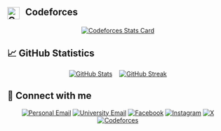 ## <img src="https://cdn.jsdelivr.net/npm/simple-icons@v8/icons/codeforces.svg" alt="Codeforces" width="28" style="vertical-align:middle; margin-right:8px;"/> Codeforces



<p align="center">
  <a href="https://codeforces.com/profile/smallchick_gia">
    <img src="https://codeforces-readme-stats.vercel.app/api/card?username=smallchick_gia&theme=dark" alt="Codeforces Stats Card" />
  </a>
</p>


## 📈 GitHub Statistics
<div align="center" style="display: flex; justify-content: center; align-items: center; gap: 1rem;">
  <a href="https://github.com/SmallChicken2k5">
    <img src="https://github-readme-stats.vercel.app/api?username=SmallChicken2k5&show_icons=true&theme=radical" alt="GitHub Stats" />
  </a>
  <a href="https://github.com/SmallChicken2k5">
    <img src="https://github-readme-streak-stats.herokuapp.com/?user=SmallChicken2k5&theme=radical" alt="GitHub Streak" />
  </a>
</div>

## 🔗 Connect with me

<p align="center">
  <a href="mailto:thp.gia@gmail.com"><img src="https://img.shields.io/badge/Personal%20Email-Contact-red?logo=gmail" alt="Personal Email" /></a>
  <a href="mailto:thaihophugiak16@siu.edu.vn"><img src="https://img.shields.io/badge/University%20Email-Contact-blue?logo=gmail" alt="University Email" /></a>
  <a href="https://www.facebook.com/phugia.thaiho/"><img src="https://img.shields.io/badge/Facebook-Connect-1877F2?logo=facebook" alt="Facebook" /></a>
  <a href="https://www.instagram.com/smchick.gia/"><img src="https://img.shields.io/badge/Instagram-Follow-E4405F?logo=instagram" alt="Instagram" /></a>
  <a href="https://x.com/Thp_Gia"><img src="https://img.shields.io/badge/X-Follow-000000?logo=x" alt="X" /></a>
  <a href="https://codeforces.com/profile/smallchick_gia"><img src="https://img.shields.io/badge/Codeforces-Profile-1F8ACB?logo=codeforces" alt="Codeforces" /></a>
</p>

